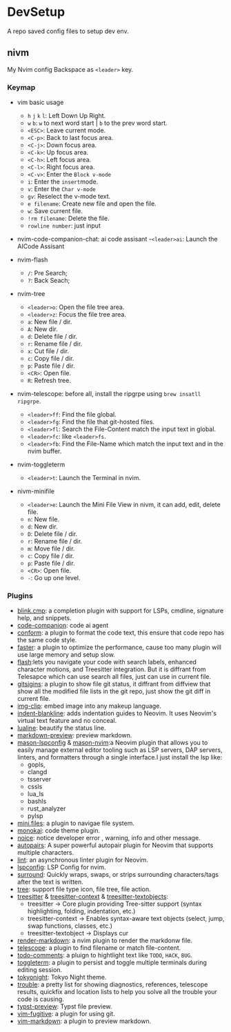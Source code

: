 # DevSetup

A repo saved config files to setup dev env.



## nivm

My Nvim config Backspace as `<leader>` key.


### Keymap

- vim basic usage
    - `h` `j` `k` `l`: Left Down Up Right.
    - `w` `b`: `w` to next word start | `b` to the prev word start.
    - `<ESC>`: Leave current mode.
    - `<C-p>`: Back to last focus area. 
    - `<C-j>`: Down focus area.
    - `<C-k>`: Up focus area.
    - `<C-h>`: Left focus area.
    - `<C-l>`: Right focus area.
    - `<C-v>`: Enter the `Block v-mode`
    - `i`: Enter the `insert`mode.
    - `v`: Enter the `Char v-mode`
    - `gv`: Reselect the v-mode text.
    - `e filename`: Create new file and open the file.
    - `w`: Save current file.
    - `!rm filename`: Delete the file.
    - `rowline number`: just input

- nvim-code-companion-chat: ai code assisant
    -`<leader>ai`: Launch the AICode Assisant 

- nvim-flash 
    - `/`: Pre Search;
    - `?`: Back Seach;

- nvim-tree
    - `<leader>o`: Open the file tree area.
    - `<leader>z`: Focus the file tree area.
    - `a`: New file / dir.
    - `A`: New dir.
    - `d`: Delete file / dir.
    - `r`: Rename file / dir.
    - `x`: Cut file / dir.
    - `c`: Copy file / dir.
    - `p`: Paste file / dir.
    - `<CR>`: Open file.
    - `R`: Refresh tree.

- nvim-telescope: before all, install the ripgrpe using `brew insatll ripgrpe`. 
    - `<leader>ff`: Find the file global. 
    - `<leader>fg`: Find the file that git-hosted files.
    - `<leader>fl`: Search the File-Content match the input text in global.
    - `<leader>fc`: like `<leader>fs`.
    - `<leader>fb`: Find the File-Name which match the input text and in the nvim buffer.

- nvim-toggleterm
    - `<leader>t`: Launch the Terminal in nvim.

- nivm-minifile
    - `<leader>e`: Launch the Mini File View in nivm, it can add, edit, delete file.
    - `n`: New file.
    - `d`: New dir.
    - `D`: Delete file / dir.
    - `r`: Rename file / dir.
    - `m`: Move file / dir.
    - `c`: Copy file / dir.
    - `p`: Paste file / dir.
    - `<CR>`: Open file. 
    - `-`: Go up one level.

### Plugins

* [blink.cmp](https://github.com/Saghen/blink.cmp): a completion plugin with support for LSPs, cmdline, signature help, and snippets.
* [code-companion](https://github.com/olimorris/codecompanion.nvim?tab=readme-ov-file): code ai agent
* [conform](https://github.com/stevearc/conform.nvim): a plugin to format the code text, this ensure that code repo has the same code style.
* [faster](https://github.com/pteroctopus/faster.nvim): a plugin to optimize the performance, cause too many plugin will use large memory and setup slow.
* [flash](https://github.com/folke/flash.nvim):lets you navigate your code with search labels, enhanced character motions, and Treesitter integration. But it is diffrant from Telesapce which can use search all files, just can use in current file. 
* [gitsigins](https://github.com/lewis6991/gitsigns.nvim): a plugin to show file git status, it diffrant from diffview that show all the modified file lists in the git repo, just show the git diff in current file.
* [img-clip](https://github.com/hakonharnes/img-clip.nvim): embed image into any makeup language.
* [indent-blankline](https://github.com/lukas-reineke/indent-blankline.nvim): adds indentation guides to Neovim. It uses Neovim's virtual text feature and no conceal.
* [lualine](https://github.com/nvim-lualine/lualine.nvim): beautify the status line.
* [markdown-preview](https://github.com/iamcco/markdown-preview.nvim): preview markdown.
* [mason-lspconfig](https://github.com/mason-org/mason-lspconfig.nvim) & [mason-nvim](https://github.com/mason-org/mason-lspconfig.nvim):a Neovim plugin that allows you to easily manage external editor tooling such as LSP servers, DAP servers, linters, and formatters through a single interface.I just install the lsp like:
    -  gopls,
    -  clangd
    -  tsserver
    -  cssls
    -  lua_ls
    -  bashls
    -  rust_analyzer
    -  pylsp 
* [mini.files](https://github.com/echasnovski/mini.files?tab=readme-ov-file): a plugin to navigae file system.
* [monokai](https://github.com/loctvl842/monokai-pro.nvim): code theme plugin.
* [noice](https://github.com/folke/noice.nvim): notice developer error , warning, info and other message.
* [autopairs](https://github.com/windwp/nvim-autopairs): A super powerful autopair plugin for Neovim that supports multiple characters.
* [lint](https://github.com/mfussenegger/nvim-lint): an asynchronous linter plugin for Neovim. 
* [lspconfig](https://github.com/neovim/nvim-lspconfig): LSP Config for nvim.
* [surround](https://github.com/kylechui/nvim-surround): Quickly wraps, swaps, or strips surrounding characters/tags after the text is written. 
* [tree](https://github.com/nvim-tree/nvim-tree.lua): support file type icon, file tree, file action.
* [treesitter](https://github.com/nvim-treesitter/nvim-treesitter) & [treesitter-context](https://github.com/nvim-treesitter/nvim-treesitter-context) & [treesitter-textobjects](https://github.com/nvim-treesitter/nvim-treesitter-textobjects): 
    - treesitter -> Core plugin providing Tree-sitter support (syntax highlighting, folding, indentation, etc.)
    - treesitter-context -> Enables syntax-aware text objects (select, jump, swap functions, classes, etc.)
    - treesitter-textobject -> 	Displays cur
* [render-markdown](https://github.com/MeanderingProgrammer/render-markdown.nvim): a nvim plugin to render the markdonw file.  
* [telescope](https://github.com/nvim-telescope/telescope.nvim?tab=readme-ov-file#usage): a plugin to find filename or match file-content.
* [todo-comments](https://github.com/folke/todo-comments.nvim): a pluign to hightlight text like `TODO`, `HACK`, `BUG`.
* [toggleterm](https://github.com/akinsho/toggleterm.nvim): a plugin to persist and toggle multiple terminals during editing session.
* [tokyonight](https://github.com/folke/tokyonight.nvim): Tokyo Night theme.
* [trouble](https://github.com/folke/trouble.nvim): a pretty list for showing diagnostics, references, telescope results, quickfix and location lists to help you solve all the trouble your code is causing.
* [typst-preview](https://github.com/chomosuke/typst-preview.nvim): Typst file preview.
* [vim-fugitive](https://github.com/tpope/vim-fugitive): a plugin for using git.
* [vim-markdown](https://github.com/preservim/vim-markdown): a plugin to preview markdown.

